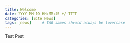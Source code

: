 ```yaml
---
title: Welcome
date: YYYY-MM-DD HH:MM:SS +/-TTTT
categories: [Site News]
tags: [news]     # TAG names should always be lowercase
---
```


Test Post
